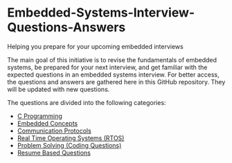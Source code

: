 # Embedded-Systems-Interview-Questions-Answers
Helping you prepare for your upcoming embedded interviews

The main goal of this initiative is to revise the fundamentals of embedded systems, be prepared for your next interview, and get familiar with the expected questions in an embedded systems interview. For better access, the questions and answers are gathered here in this GitHub repository. They will be updated with new questions.

The questions are divided into the following categories:

* [C Programming](https://github.com/Bassel20/Embedded-Systems-Interview-Questions-Answers/blob/main/C%20Programming%20Questions.md)
* [Embedded Concepts](https://github.com/Bassel20/Embedded-Systems-Interview-Questions-Answers/blob/main/Embedded%20Concepts%20Questions.md)
* [Communication Protocols](https://github.com/Bassel20/Embedded-Systems-Interview-Questions-Answers/blob/main/Communication%20Protocols%20Questions.md)
* [Real Time Operating Systems (RTOS)](https://github.com/Bassel20/Embedded-Systems-Interview-Questions-Answers/blob/main/Real%20Time%20Operating%20Systems%20(RTOS)%20Questions.md)
* [Problem Solving (Coding Questions)](https://github.com/Bassel20/Embedded-Systems-Interview-Questions-Answers/blob/main/Problem%20Solving%20(Coding%20Questions).md)
* [Resume Based Questions](https://github.com/Bassel20/Embedded-Systems-Interview-Questions-Answers/blob/main/Resume%20Based%20Questions.md)
